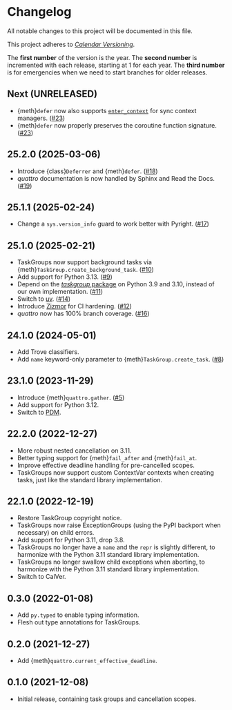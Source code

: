 ```{currentmodule} quattro
```
# Changelog

All notable changes to this project will be documented in this file.

This project adheres to [_Calendar Versioning_](https://calver.org/).

The **first number** of the version is the year.
The **second number** is incremented with each release, starting at 1 for each year.
The **third number** is for emergencies when we need to start branches for older releases.

<!-- changelog follows -->

## Next (UNRELEASED)

- {meth}`defer` now also supports [`enter_context`](https://docs.python.org/3/library/contextlib.html#contextlib.ExitStack.enter_context) for sync context managers.
  ([#23](https://github.com/Tinche/quattro/pull/23))
- {meth}`defer` now properly preserves the coroutine function signature.
  ([#23](https://github.com/Tinche/quattro/pull/23))

## 25.2.0 (2025-03-06)

- Introduce {class}`Deferrer` and {meth}`defer`.
  ([#18](https://github.com/Tinche/quattro/pull/18))
- _quattro_ documentation is now handled by Sphinx and Read the Docs.
  ([#19](https://github.com/Tinche/quattro/pull/19))

## 25.1.1 (2025-02-24)

- Change a `sys.version_info` guard to work better with Pyright.
  ([#17](https://github.com/Tinche/quattro/pull/17))

## 25.1.0 (2025-02-21)

- TaskGroups now support background tasks via {meth}`TaskGroup.create_background_task`.
  ([#10](https://github.com/Tinche/quattro/pull/10))
- Add support for Python 3.13.
  ([#9](https://github.com/Tinche/quattro/pull/9))
- Depend on the [_taskgroup_ package](https://pypi.org/project/taskgroup/) on Python 3.9 and 3.10, instead of our own implementation.
  ([#11](https://github.com/Tinche/quattro/pull/11))
- Switch to [uv](https://github.com/astral-sh/uv).
  ([#14](https://github.com/Tinche/quattro/pull/14))
- Introduce [Zizmor](https://github.com/woodruffw/zizmor) for CI hardening.
  ([#12](https://github.com/Tinche/quattro/pull/12))
- _quattro_ now has 100% branch coverage.
  ([#16](https://github.com/Tinche/quattro/pull/16))

## 24.1.0 (2024-05-01)

- Add Trove classifiers.
- Add `name` keyword-only parameter to {meth}`TaskGroup.create_task`.
  ([#8](https://github.com/Tinche/quattro/pull/8))

## 23.1.0 (2023-11-29)

- Introduce {meth}`quattro.gather`.
  ([#5](https://github.com/Tinche/quattro/pull/5))
- Add support for Python 3.12.
- Switch to [PDM](https://pdm.fming.dev/latest/).

## 22.2.0 (2022-12-27)

- More robust nested cancellation on 3.11.
- Better typing support for {meth}`fail_after` and {meth}`fail_at`.
- Improve effective deadline handling for pre-cancelled scopes.
- TaskGroups now support custom ContextVar contexts when creating tasks, just like the standard library implementation.

## 22.1.0 (2022-12-19)

- Restore TaskGroup copyright notice.
- TaskGroups now raise ExceptionGroups (using the PyPI backport when necessary) on child errors.
- Add support for Python 3.11, drop 3.8.
- TaskGroups no longer have a `name` and the `repr` is slightly different, to harmonize with the Python 3.11 standard library implementation.
- TaskGroups no longer swallow child exceptions when aborting, to harmonize with the Python 3.11 standard library implementation.
- Switch to CalVer.

## 0.3.0 (2022-01-08)

- Add `py.typed` to enable typing information.
- Flesh out type annotations for TaskGroups.

## 0.2.0 (2021-12-27)

- Add {meth}`quattro.current_effective_deadline`.

## 0.1.0 (2021-12-08)

- Initial release, containing task groups and cancellation scopes.
